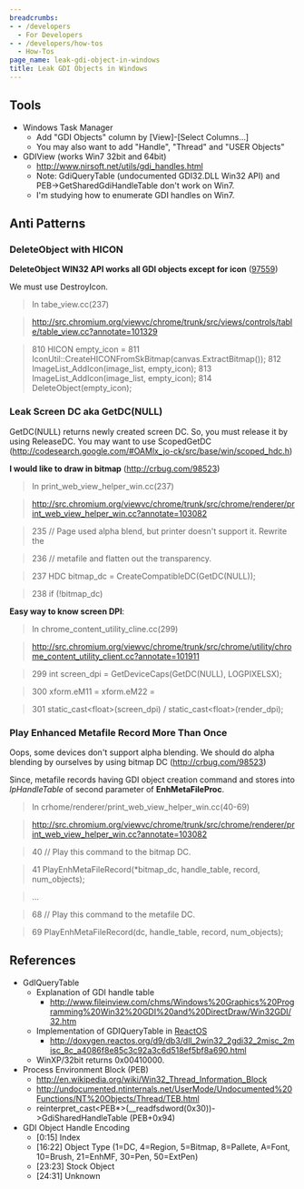 ```yaml
---
breadcrumbs:
- - /developers
  - For Developers
- - /developers/how-tos
  - How-Tos
page_name: leak-gdi-object-in-windows
title: Leak GDI Objects in Windows
---
```


## Tools

*   Windows Task Manager
    *   Add "GDI Objects" column by \[View\]-\[Select Columns...\]
    *   You may also want to add "Handle", "Thread" and "USER Objects"
*   GDIView (works Win7 32bit and 64bit)
    *   <http://www.nirsoft.net/utils/gdi_handles.html>
    *   Note: GdiQueryTable (undocumented GDI32.DLL Win32 API) and
                PEB-&gt;GetSharedGdiHandleTable don't work on Win7.
    *   I'm studying how to enumerate GDI handles on Win7.

## Anti Patterns

### DeleteObject with HICON

**DeleteObject WIN32 API works all GDI objects except for icon**
([97559](http://code.google.com/p/chromium/issues/detail))

We must use DestroyIcon.

> In tabe_view.cc(237)

> <http://src.chromium.org/viewvc/chrome/trunk/src/views/controls/table/table_view.cc?annotate=101329>

> 810 HICON empty_icon = 811
> IconUtil::CreateHICONFromSkBitmap(canvas.ExtractBitmap()); 812
> ImageList_AddIcon(image_list, empty_icon); 813 ImageList_AddIcon(image_list,
> empty_icon); 814 DeleteObject(empty_icon);

### Leak Screen DC aka GetDC(NULL)

GetDC(NULL) returns newly created screen DC. So, you must release it by using
ReleaseDC. You may want to use ScopedGetDC
(<http://codesearch.google.com/#OAMlx_jo-ck/src/base/win/scoped_hdc.h>)

**I would like to draw in bitmap** (<http://crbug.com/98523>)

> In print_web_view_helper_win.cc(237)

> <http://src.chromium.org/viewvc/chrome/trunk/src/chrome/renderer/print_web_view_helper_win.cc?annotate=103082>

> 235 // Page used alpha blend, but printer doesn't support it. Rewrite the

> 236 // metafile and flatten out the transparency.

> 237 HDC bitmap_dc = CreateCompatibleDC(GetDC(NULL));

> 238 if (!bitmap_dc)

**Easy way to know screen DPI**:

> In chrome_content_utility_cline.cc(299)

> <http://src.chromium.org/viewvc/chrome/trunk/src/chrome/utility/chrome_content_utility_client.cc?annotate=101911>

> 299 int screen_dpi = GetDeviceCaps(GetDC(NULL), LOGPIXELSX);

> 300 xform.eM11 = xform.eM22 =

> 301 static_cast&lt;float&gt;(screen_dpi) /
> static_cast&lt;float&gt;(render_dpi);

### Play Enhanced Metafile Record More Than Once

Oops, some devices don't support alpha blending. We should do alpha blending by
ourselves by using bitmap DC (<http://crbug.com/98523>)

Since, metafile records having GDI object creation command and stores into
*lpHandleTable* of second parameter of **EnhMetaFileProc**.

> In crhome/renderer/print_web_view_helper_win.cc(40-69)

> <http://src.chromium.org/viewvc/chrome/trunk/src/chrome/renderer/print_web_view_helper_win.cc?annotate=103082>

> 40 // Play this command to the bitmap DC.

> 41 PlayEnhMetaFileRecord(\*bitmap_dc, handle_table, record, num_objects);

> ...

> 68 // Play this command to the metafile DC.

> 69 PlayEnhMetaFileRecord(dc, handle_table, record, num_objects);

## References

*   GdIQueryTable
    *   Explanation of GDI handle table
        *   <http://www.fileinview.com/chms/Windows%20Graphics%20Programming%20Win32%20GDI%20and%20DirectDraw/Win32GDI/32.htm>
    *   Implementation of GDIQueryTable in
                [ReactOS](http://www.reactos.org)
        *   <http://doxygen.reactos.org/d9/db3/dll_2win32_2gdi32_2misc_2misc_8c_a4086f8e85c3c92a3c6d518ef5bf8a690.html>
    *   WinXP/32bit returns 0x00410000.
*   Process Environment Block (PEB)
    *   <http://en.wikipedia.org/wiki/Win32_Thread_Information_Block>
    *   <http://undocumented.ntinternals.net/UserMode/Undocumented%20Functions/NT%20Objects/Thread/TEB.html>
    *   reinterpret_cast&lt;PEB\*&gt;(__readfsdword(0x30))-&gt;GdiSharedHandleTable
                (PEB+0x94)
*   GDI Object Handle Encoding
    *   \[0:15\] Index
    *   \[16:22\] Object Type (1=DC, 4=Region, 5=Bitmap, 8=Pallete,
                A=Font, 10=Brush, 21=EnhMF, 30=Pen, 50=ExtPen)
    *   \[23:23\] Stock Object
    *   \[24:31\] Unknown